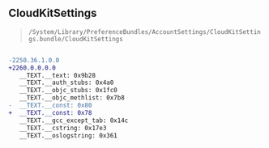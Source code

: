 ## CloudKitSettings

> `/System/Library/PreferenceBundles/AccountSettings/CloudKitSettings.bundle/CloudKitSettings`

```diff

-2250.36.1.0.0
+2260.0.0.0.0
   __TEXT.__text: 0x9b28
   __TEXT.__auth_stubs: 0x4a0
   __TEXT.__objc_stubs: 0x1fc0
   __TEXT.__objc_methlist: 0x7b8
-  __TEXT.__const: 0x80
+  __TEXT.__const: 0x78
   __TEXT.__gcc_except_tab: 0x14c
   __TEXT.__cstring: 0x17e3
   __TEXT.__oslogstring: 0x361

```
